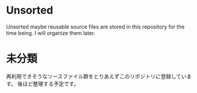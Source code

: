 # Unsorted
Unsorted maybe reusable source files are stored in this repository for the time being.
I will organize them later.

# 未分類

再利用できそうなソースファイル群をとりあえずこのリポジトリに登録しています。
後ほど整理する予定です。
